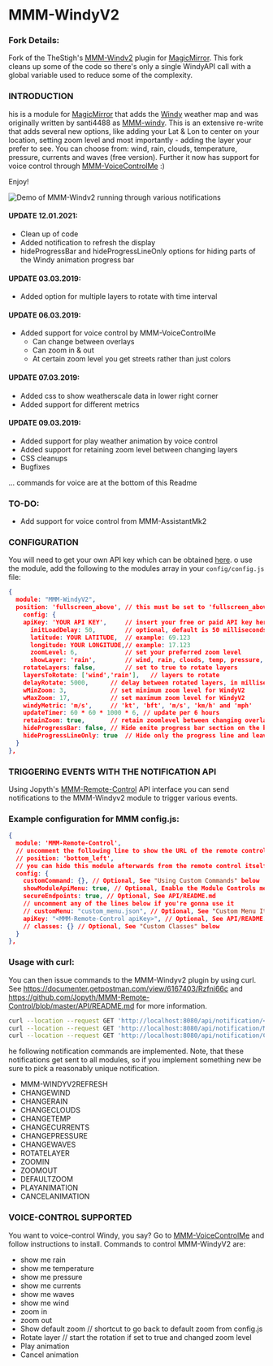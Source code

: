 # MMM-WindyV2

### Fork Details:
Fork of the TheStigh's [MMM-Windv2](https://github.com/TheStigh/MMM-WindyV2) plugin for [MagicMirror](https://github.com/MichMich/MagicMirror). This fork cleans up some of the code so there's only a single WindyAPI call with a global variable used to reduce some of the complexity.

### INTRODUCTION
  his is a module for [MagicMirror](https://github.com/MichMich/MagicMirror) that adds the [Windy](https://www.windy.com/) weather map and was originally written by santi4488 as [MMM-windy](https://github.com/santi4488/MMM-windy). This is an extensive re-write that adds several new options, like adding your Lat & Lon to center on your location, setting zoom level and most importantly - adding the layer your prefer to see. You can choose from: wind, rain, clouds, temperature, pressure, currents and waves (free version). Further it now has support for voice control through [MMM-VoiceControlMe](https://github.com/Mykle1/MMM-VoiceControlMe) :)

Enjoy!

![Demo of MMM-Windv2 running through various notifications](https://github.com/jonathan-lester/MMM-WindyV2/raw/master/windyv2.gif)

#### UPDATE 12.01.2021:
- Clean up of code
- Added notification to refresh the display
- hideProgressBar and hideProgressLineOnly options for hiding parts of the Windy animation progress bar

#### UPDATE 03.03.2019:
- Added option for multiple layers to rotate with time interval

#### UPDATE 06.03.2019:
- Added support for voice control by MMM-VoiceControlMe
  - Can change between overlays
  - Can zoom in & out
  - At certain zoom level you get streets rather than just colors

#### UPDATE 07.03.2019:
- Added css to show weatherscale data in lower right corner
- Added support for different metrics

#### UPDATE 09.03.2019:
- Added support for play weather animation by voice control
- Added support for retaining zoom level between changing layers
- CSS cleanups
- Bugfixes

... commands for voice are at the bottom of this Readme

### TO-DO:
- Add support for voice control from MMM-AssistantMk2

### CONFIGURATION
You will need to get your own API key which can be obtained [here](https://api4.windy.com/api-key).
  o use the module, add the following to the modules array in your `config/config.js` file:
```JSON
{
  module: "MMM-WindyV2",
  position: 'fullscreen_above', // this must be set to 'fullscreen_above'
    config: {
    apiKey: 'YOUR API KEY',     // insert your free or paid API key here
      initLoadDelay: 50,        // optional, default is 50 milliseconds
      latitude: YOUR LATITUDE,  // example: 69.123
      longitude: YOUR LONGITUDE,// example: 17.123
      zoomLevel: 6,             // set your preferred zoom level
      showLayer: 'rain',        // wind, rain, clouds, temp, pressure, currents, waves
    rotateLayers: false,        // set to true to rotate layers
    layersToRotate: ['wind','rain'],   // layers to rotate
    delayRotate: 5000,      // delay between rotated layers, in milliseconds
    wMinZoom: 3,            // set minimum zoom level for WindyV2
    wMaxZoom: 17,           // set maximum zoom level for WindyV2
    windyMetric: 'm/s',     // 'kt', 'bft', 'm/s', 'km/h' and 'mph'
    updateTimer: 60 * 60 * 1000 * 6, // update per 6 hours
    retainZoom: true,       // retain zoomlevel between changing overlays
    hideProgressBar: false, // Hide enite progress bar section on the bottom of the screen
    hideProgressLineOnly: true  // Hide only the progress line and leave the timecode
  }
},
```

### TRIGGERING EVENTS WITH THE NOTIFICATION API
Using Jopyth's [MMM-Remote-Control](https://github.com/Jopyth/MMM-Remote-Control) API interface you can send notifications to the MMM-Windyv2 module to trigger various events.
### Example configuration for MMM config.js:
```JSON
{
  module: 'MMM-Remote-Control',
  // uncomment the following line to show the URL of the remote control on the mirror
  // position: 'bottom_left',
  // you can hide this module afterwards from the remote control itself
  config: {
    customCommand: {}, // Optional, See "Using Custom Commands" below
    showModuleApiMenu: true, // Optional, Enable the Module Controls menu
    secureEndpoints: true, // Optional, See API/README.md
    // uncomment any of the lines below if you're gonna use it
    // customMenu: "custom_menu.json", // Optional, See "Custom Menu Items" below
    apiKey: "<MMM-Remote-Control apiKey>", // Optional, See API/README.md for details
    // classes: {} // Optional, See "Custom Classes" below
  }
},
```

### Usage with curl:
You can then issue commands to the MMM-Windyv2 plugin by using curl. See https://documenter.getpostman.com/view/6167403/Rzfni66c and https://github.com/Jopyth/MMM-Remote-Control/blob/master/API/README.md for more information.
```bash
curl --location --request GET 'http://localhost:8080/api/notification/<NOTIFICATION TO SEND>?apiKey=<your MMM-Remote-Control apiKey>' --data-raw ''
curl --location --request GET 'http://localhost:8080/api/notification/MMM-WINDYV2UPDATE?apiKey=<your MMM-Remote-Control apiKey>' --data-raw ''
curl --location --request GET 'http://localhost:8080/api/notification/CHANGEWIND?apiKey=<your MMM-Remote-Control apiKey>' --data-raw ''
```
  he following notification commands are implemented. Note, that these notifications get sent to all modules, so if you implement something new be sure to pick a reasonably unique notification.
* MMM-WINDYV2REFRESH
* CHANGEWIND
* CHANGERAIN
* CHANGECLOUDS
* CHANGETEMP
* CHANGECURRENTS
* CHANGEPRESSURE
* CHANGEWAVES
* ROTATELAYER
* ZOOMIN
* ZOOMOUT
* DEFAULTZOOM
* PLAYANIMATION
* CANCELANIMATION


### VOICE-CONTROL SUPPORTED
You want to voice-control Windy, you say?
Go to [MMM-VoiceControlMe](https://github.com/Mykle1/MMM-VoiceControlMe) and follow instructions to install.
Commands to control MMM-WindyV2 are:
- show me rain
- show me temperature
- show me pressure
- show me currents
- show me waves
- show me wind
- zoom in
- zoom out
- Show default zoom  // shortcut to go back to default zoom from config.js
- Rotate layer    // start the rotation if set to true and changed zoom level
- Play animation
- Cancel animation
